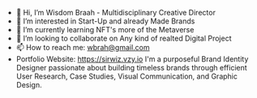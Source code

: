 - 👋 Hi, I’m Wisdom Braah - Multidisciplinary Creative Director
- 👀 I’m interested in Start-Up and already Made Brands
- 🌱 I’m currently learning NFT's more of the Metaverse
- 💞️ I’m looking to collaborate on Any kind of realted Digital Project
- 📫 How to reach me: wbrah@gmail.com
- Portfolio Website: https://sirwiz.vzy.io
I'm a purposeful Brand Identity Designer passionate about building timeless brands through efficient User Research, Case Studies, Visual Communication, and Graphic Design.

